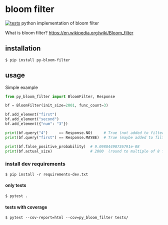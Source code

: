 # bloom filter
[![tests](https://github.com/hvuhsg/py-bloom-filter/actions/workflows/tests.yml/badge.svg)](https://github.com/hvuhsg/py-bloom-filter/actions/workflows/tests.yml)
python implementation of bloom filter


What is bloom filter? https://en.wikipedia.org/wiki/Bloom_filter

## installation
```shell
$ pip install py-bloom-filter
```

## usage
Simple example

```python
from py_bloom_filter import BloomFilter, Response

bf = BloomFilter(init_size=2001, func_count=3)

bf.add_element("first")
bf.add_element("second")
bf.add_element({"num": "3"})

print(bf.query("4")     == Response.NO)     # True (not added to filter)
print(bf.query("first") == Response.MAYBE)  # True (maybe added to filter check with the source of truth)

print(bf.false_positive_probability)  # 9.09884490736791e-08
print(bf.actual_size)                 # 2000  (round to multiple of 8 for storing the data on bits)
```

### install dev requirements
```shell
$ pip install -r requirements-dev.txt
```

#### only tests
```shell
$ pytest .
```

#### tests with coverage
```shell
$ pytest --cov-report=html --cov=py_bloom_filter tests/
```